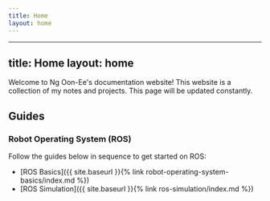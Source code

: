 ```yaml
---
title: Home
layout: home
---
```

---
title: Home
layout: home
---

Welcome to Ng Oon-Ee's documentation website! This website is a collection of my notes and projects. This page will be updated constantly.

## Guides

### Robot Operating System (ROS)

Follow the guides below in sequence to get started on ROS:

- [ROS Basics]({{ site.baseurl }}{% link robot-operating-system-basics/index.md %})
- [ROS Simulation]({{ site.baseurl }}{% link ros-simulation/index.md %})

